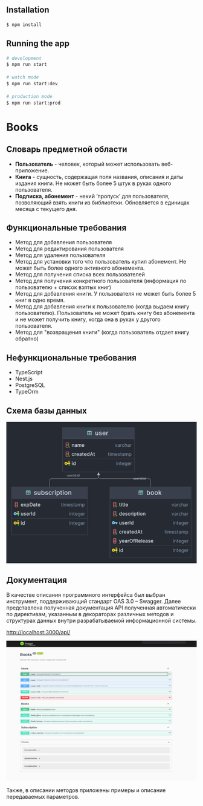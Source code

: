 ## Installation

```bash
$ npm install
```

## Running the app

```bash
# development
$ npm run start

# watch mode
$ npm run start:dev

# production mode
$ npm run start:prod
```

# Books

## Словарь предметной области

- **Пользователь** - человек, который может использовать веб-приложение.
- **Книга** - сущность, содержащая поля названия, описания и даты издания книги. Не может быть более 5 штук в руках одного пользователя.
- **Подписка, абонемент** - некий ‘пропуск’ для пользователя, позволяющий взять книги из библиотеки. Обновляется в единицах месяца с текущего дня.

## Функциональные требования

- Метод для добавления пользователя
- Метод для редактирования пользователя
- Метод для удаления пользователя
- Метод для установки того что пользователь купил абонемент. Не может быть более одного активного абонемента.
- Метод для получения списка всех пользователей
- Метод для получения конкретного пользователя (информация по пользователю + список взятых книг)
- Метод для добавления книги. У пользователя не может быть более 5 книг в одно время.
- Метод для добавления книги к пользователю (когда выдаем книгу пользователю). Пользователь не может брать книгу без абонемента и не может получить книгу, когда она в руках у другого пользователя.
- Метод для "возвращения книги" (когда пользователь отдает книгу обратно)

## Нефункциональные требования

- TypeScript
- Nest.js
- PostgreSQL
- TypeOrm

## Схема базы данных

![erd](rdMedia/erd.png)

## Документация

В качестве описания программного интерфейса был выбран инструмент,
поддерживающий стандарт OAS 3.0 – Swagger. Далее представлена
полученная документация API полученная автоматически по директивам,
указанным в декораторах различных методов и структурах данных внутри
разрабатываемой информационной системы.

[http://localhost:3000/api/](http://localhost:3000/api/)

![swagger](rdMedia/swagger.png)

Также, в описании методов приложены примеры и описание передаваемых параметров.